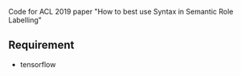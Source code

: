 Code for ACL 2019 paper "How to best use Syntax in Semantic Role Labelling"

## Requirement
- tensorflow 
